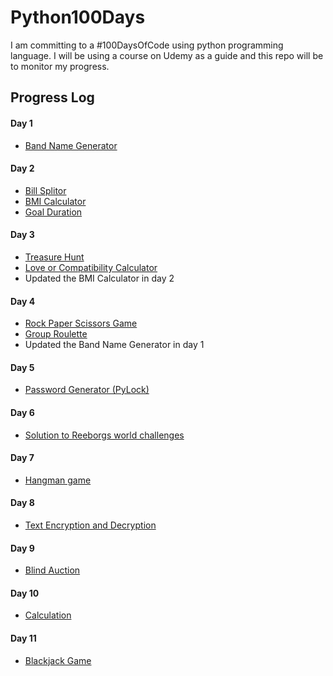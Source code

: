 # Python100Days
I am committing to a #100DaysOfCode using python programming language. I will be using a course on Udemy as a guide and this repo will be to monitor my progress.

## Progress Log

#### Day 1
- [Band Name Generator](https://github.com/A3AJAGBE/band-name-generator)
#### Day 2
- [Bill Splitor](https://github.com/A3AJAGBE/bill-splitor)
- [BMI Calculator](https://github.com/A3AJAGBE/bmi-calc)
- [Goal Duration](https://github.com/A3AJAGBE/goal-duration)
#### Day 3
- [Treasure Hunt](https://github.com/A3AJAGBE/treasure-hunt)
- [Love or Compatibility Calculator](https://github.com/A3AJAGBE/LoveCalc)
- Updated the BMI Calculator in day 2
#### Day 4
- [Rock Paper Scissors Game](https://github.com/A3AJAGBE/rock-paper-scissors-game)
- [Group Roulette](https://github.com/A3AJAGBE/GroupRoulette)
- Updated the Band Name Generator in day 1
#### Day 5
- [Password Generator (PyLock)](https://github.com/A3AJAGBE/password-generator)
#### Day 6
- [Solution to Reeborgs world challenges](https://github.com/A3AJAGBE/Reeborgs_World)
#### Day 7
- [Hangman game](https://github.com/A3AJAGBE/hangman)
#### Day 8
- [Text Encryption and Decryption](https://github.com/A3AJAGBE/text-encrypt-decrypt)
#### Day 9
- [Blind Auction](https://github.com/A3AJAGBE/blind-auction)
#### Day 10
- [Calculation](https://github.com/A3AJAGBE/calculator)
#### Day 11
- [Blackjack Game](https://github.com/A3AJAGBE/blackjack)
